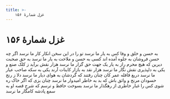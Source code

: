 ```yaml
---
title: >-
    غزل شمارهٔ ۱۵۶
---
```

# غزل شمارهٔ ۱۵۶

به حسن و خلق و وفا کس به یار ما نرسد
تو را در این سخن انکار کار ما نرسد
اگر چه حسن فروشان به جلوه آمده اند
کسی به حسن و ملاحت به یار ما نرسد
به حق صحبت دیرین که هیچ محرم راز
به یار یک جهت حق گزار ما نرسد
هزار نقش برآید ز کلک صنع و یکی
به دلپذیری نقش نگار ما نرسد
هزار نقد به بازار کاینات آرند
یکی به سکه صاحب عیار ما نرسد
دریغ قافله عمر کان چنان رفتند
که گردشان به هوای دیار ما نرسد
دلا ز رنج حسودان مرنج و واثق باش
که بد به خاطر امیدوار ما نرسد
چنان بزی که اگر خاک ره شوی کس را
غبار خاطری از رهگذار ما نرسد
بسوخت حافظ و ترسم که شرح قصه او
به سمع پادشه کامگار ما نرسد
